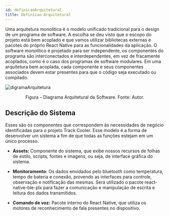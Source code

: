 ```yaml
---
id: definicaoArquitetural
title: Definicao Arquitetural
---
```


Uma arquitetura monolítica é o modelo unificado tradicional para o design de
um programa de software. A escolha se deu visto que o escopo do projeto está bem
acoplado e que vamos utilizar bibliotecas externas e pacotes do próprio React Native para
as funcionalidades da aplicação.
O software monolítico é projetado para ser independente, os componentes do programa são interconectados e interdependentes, em vez de fracamente acoplados, como é
o caso dos programas de software modulares. Em uma arquitetura bem acoplada, cada componente e seus componentes associados devem estar presentes para que o código seja
executado ou compilado.

![digramaArquitetura](https://github.com/track-cooler/app_track_cooler/blob/docs/docs/assets/diagrama_monol%C3%ADtico.png?raw=true)

<center>Figura – Diagrama Arquitetural de Software. Fonte: Autor.</center>


##  Descrição do Sistema

Esses são os componentes que correspondem às necessidades de negócio identificadas para o projeto Track Cooler. Esse modelo é a forma de desenvolver um sistema a fim de que todas as funções estejam em um único processo.

* **Assets:** Componente do sistema, que exibe nossos recursos de folhas de estilo,
scripts, fontes e imagens, ou seja, de interface gráfica do sistema.

* **Monitoramento:** Os dados envidados pelo bluetooth como temperatura, tempo
de bateria e conexão, provendo as interfaces para controle, observação e notificação das mesmas. Será utilizado o pacote react-native-ble-plx para fazer a comunicação e manipulação de escrita e leitura dos dados transmitidos.

* **Comando de voz:** Pacote interno do React Native, que utiliza os motores de
reconhecimento de fala presentes no dispositivo.
